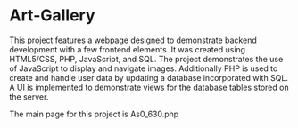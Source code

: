 # Art-Gallery

This project features a webpage designed to demonstrate backend development with a few frontend elements. 
It was created using HTML5/CSS, PHP, JavaScript, and SQL. The project demonstrates the use of JavaScript to 
display and navigate images. Additionally PHP is used to create and handle user data by updating a database 
incorporated with SQL. A UI is implemented to demonstrate views for the database tables stored on the server.

The main page for this project is As0_630.php
